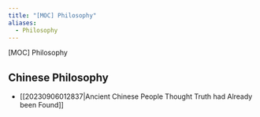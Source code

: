 ```yaml
---
title: "[MOC] Philosophy"
aliases:
  - Philosophy
---
```


[MOC] Philosophy

## Chinese Philosophy

- [[20230906012837|Ancient Chinese People Thought Truth had Already been Found]]
